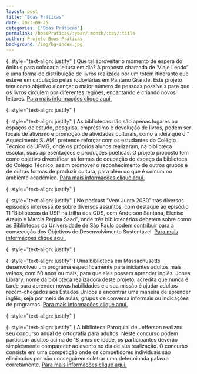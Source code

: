 ```yaml
---
layout: post
title: "Boas Práticas"
date: 2023-09-25
categories: ['Boas Práticas']
permalink: /boasPraticas/:year/:month/:day/:title
author: Projeto Boas Práticas
background: /img/bg-index.jpg
---
```

{: style="text-align: justify" }
 Que tal aproveitar o momento de espera do ônibus para colocar a leitura em dia? A proposta chamada de ‘Viaje Lendo” é uma forma de distribuição de livros realizada por um totem itinerante que esteve em circulação pelas rodoviárias em Pantano Grande. Este projeto tem como objetivo alcançar o maior número de pessoas possíveis para que os livros circulem por diferentes regiões, encantando e criando novos leitores.
[Para mais informações clique aqui.](https://www.gaz.com.br/projeto-viaje-lendo-distribui-livros-gratuitos-em-rodoviarias-da-regiao/)

{: style="text-align: justify" }


{: style="text-align: justify" }
 As bibliotecas não são apenas lugares ou espaços de estudo, pesquisa, empréstimo e devolução de livros, podem ser locais de ativismo e promoção de atividades culturais, como a ideia que o “ Aquecimento SLAM” pretende reforçar com os estudantes do Colégio Técnico da UFMG, onde os próprios alunos realizaram, na biblioteca escolar, suas apresentações e produções poéticas. O projeto proposto tem como objetivo diversificar as formas de ocupação do espaço da biblioteca do Colégio Técnico, assim promover o reconhecimento de outros grupos e de outras formas de produzir cultura, para além do que é comum no ambiente acadêmico.
[Para mais informações clique aqui.](https://www.bu.ufmg.br/bu_atual/noticias/estudante-da-eci-desenvolve-projeto-de-incentivo-a-poesia-slam-no-coltec/)

{: style="text-align: justify" }


{: style="text-align: justify" }
 No podcast “Vem Junto 2030” trás diversos episódios interessante sobre diversos assuntos, com destaque ao episódio 11 “Bibliotecas da USP na trilha dos ODS, com Anderson Santana, Elenise Araujo e Marcia Regina Saad”, onde três bibliotecários debatem sobre como as Bibliotecas da Universidade de São Paulo podem contribuir para a consecução dos Objetivos de Desenvolvimento Sustentável.
[Para mais informações clique aqui.](https://open.spotify.com/episode/1DTYuo6mRX5It43vgroORb)

{: style="text-align: justify" }


{: style="text-align: justify" }
Uma biblioteca em Massachusetts desenvolveu um programa especificamente para iniciantes adultos mais velhos, com 50 anos ou mais, para que eles possam aprender inglês. Jones Library, nome da biblioteca realizadora deste projeto, acredita que nunca é tarde para aprender novas habilidades e a sua missão é ajudar adultos recém-chegados aos Estados Unidos a encontrar uma maneira de aprender inglês, seja por meio de aulas, grupos de conversa informais ou indicações de programas.
[Para mais informações clique aqui.](https://americanlibrariesmagazine.org/2023/06/01/older-beginners/)

{: style="text-align: justify" }


{: style="text-align: justify" }
 A biblioteca Paroquial de Jefferson realizou seu concurso anual de ortografia para adultos. Neste concurso podem participar adultos acima de 18 anos de idade, os participantes deverão simplesmente comparecer ao evento no dia de sua realização. O concurso consiste em uma competição onde os competidores individuais são eliminados por não conseguirem soletrar uma determinada palavra corretamente.
[Para mais informações clique aqui.](https://www.nola.com/entertainment_life/spelling-bee-kitten-yoga-puzzles-free-fun-at-jeff-library/article_f597b37e-fbff-11ed-bbe2-6b22f6c8b00d.html)
